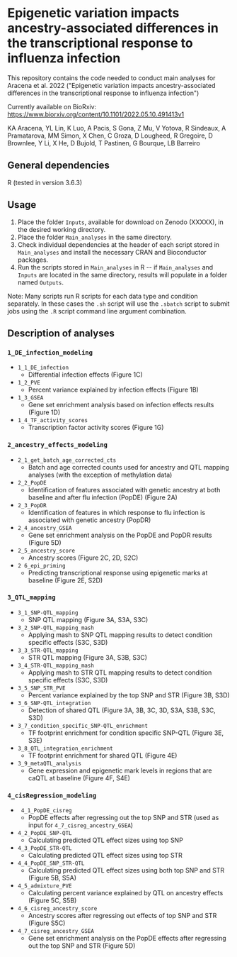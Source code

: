 # Epigenetic variation impacts ancestry-associated differences in the transcriptional response to influenza infection 

This repository contains the code needed to conduct main analyses for Aracena et al. 2022 ("Epigenetic variation impacts ancestry-associated differences in the transcriptional response to influenza infection")

Currently available on BioRxiv: https://www.biorxiv.org/content/10.1101/2022.05.10.491413v1

KA Aracena, YL Lin, K Luo, A Pacis, S Gona, Z Mu, V Yotova, R Sindeaux, A Pramatarova, MM Simon, X Chen, C Groza, D Lougheed, R Gregoire, D Brownlee, Y Li, X He, D Bujold, T Pastinen, G Bourque, LB Barreiro


## General dependencies
R (tested in version 3.6.3)

## Usage
1. Place the folder `Inputs`, available for download on Zenodo (XXXXX), in the desired working directory.
2. Place the folder `Main_analyses` in the same directory. 
3. Check individual dependencies at the header of each script stored in `Main_analyses` and install the necessary CRAN and Bioconductor packages.
4. Run the scripts stored in `Main_analyses` in R -- if  `Main_analyses` and `Inputs` are located in the same directory, results will populate in a folder named `Outputs`.

Note: Many scripts run R scripts for each data type and condition separately. In these cases the `.sh` script will use the `.sbatch` script to submit jobs using the `.R` script command line argument combination.

## Description of analyses 

### `1_DE_infection_modeling`
- `1_1_DE_infection`
	- Differential infection effects (Figure 1C)
- `1_2_PVE`
	- Percent variance explained by infection effects (Figure 1B)
- `1_3_GSEA`
	- Gene set enrichment analysis based on infection effects results (Figure 1D)
- `1_4_TF_activity_scores`
	- Transcription factor activity scores (Figure 1G)


### `2_ancestry_effects_modeling`
- `2_1_get_batch_age_corrected_cts`
	- Batch and age corrected counts used for ancestry and QTL mapping analyses (with the exception of methylation data)
- `2_2_PopDE`
	- Identification of features associated with genetic ancestry at both baseline and after flu infection (PopDE) (Figure 2A)
- `2_3_PopDR`
	- Identification of features in which response to flu infection is associated with genetic ancestry (PopDR)  
- `2_4_ancestry_GSEA`
	- Gene set enrichment analysis on the PopDE and PopDR results (Figure 5D)
- `2_5_ancestry_score` 
	- Ancestry scores (Figure 2C, 2D, S2C)
- `2 6_epi_priming`
	- Predicting transcriptional response using epigenetic marks at baseline (Figure 2E, S2D)

### `3_QTL_mapping`

- `3_1_SNP-QTL_mapping`
	- SNP QTL mapping (Figure 3A, S3A, S3C)
- `3_2_SNP-QTL_mapping_mash`
	- Applying mash to SNP QTL mapping results to detect condition specific effects (S3C, S3D)
- `3_3_STR-QTL_mapping`
	- STR QTL mapping (Figure 3A, S3B, S3C)
- `3_4_STR-QTL_mapping_mash`
	- Applying mash to STR QTL mapping results to detect condition specific effects (S3C, S3D)
- `3_5_SNP_STR_PVE`
	- Percent variance explained by the top SNP and STR (Figure 3B, S3D)
- `3_6_SNP-QTL_integration`
	- Detection of shared QTL (Figure 3A, 3B, 3C, 3D, S3A, S3B, S3C, S3D)
- `3_7_condition_specific_SNP-QTL_enrichment`
	- TF footprint enrichment for condition specific SNP-QTL (Figure 3E, S3E)
- `3_8_QTL_integration_enrichment`
	- TF footprint enrichment for shared QTL (Figure 4E)
- `3_9_metaQTL_analysis`
	- Gene expression and epigenetic mark levels in regions that are caQTL at baseline (Figure 4F, S4E)


### `4_cisRegression_modeling`
- ` 4_1_PopDE_cisreg`
	- PopDE effects after regressing out the top SNP and STR (used as input for `4_7_cisreg_ancestry_GSEA`)
- `4_2_PopDE_SNP-QTL`
	- Calculating predicted QTL effect sizes using top SNP
- `4_3_PopDE_STR-QTL`
	- Calculating predicted QTL effect sizes using top STR 
- `4_4_PopDE_SNP_STR-QTL`
	- Calculating predicted QTL effect sizes using both top SNP and STR (Figure 5B, S5A)
- `4_5_admixture_PVE`
	- Calculating percent variance explained by QTL on ancestry effects (Figure 5C, S5B)
- `4_6_cisreg_ancestry_score`
	- Ancestry scores after regressing out effects of top SNP and STR (Figure S5C)
- `4_7_cisreg_ancestry_GSEA`
	- Gene set enrichment analysis on the PopDE effects after regressing out the top SNP and STR (Figure 5D)
